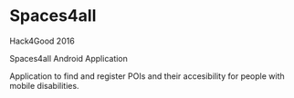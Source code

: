 # Spaces4all

Hack4Good 2016

Spaces4all Android Application

Application to find and register POIs and their accesibility for 
people with mobile disabilities.
